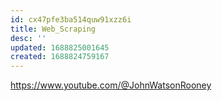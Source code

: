 ```yaml
---
id: cx47pfe3ba514quw91xzz6i
title: Web_Scraping
desc: ''
updated: 1688825001645
created: 1688824759167
---
```

https://www.youtube.com/@JohnWatsonRooney